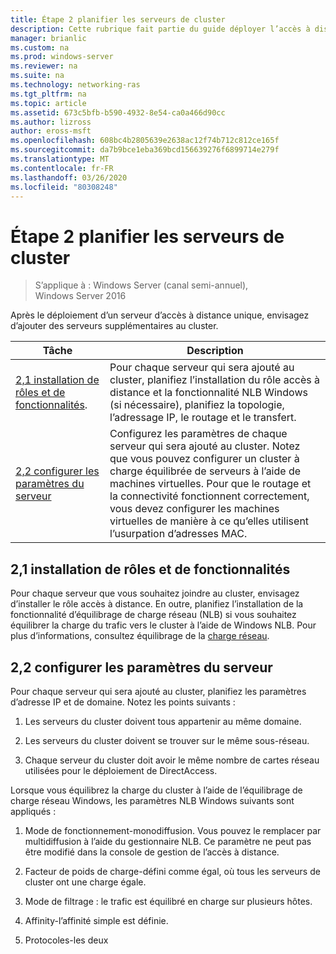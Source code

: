 ```yaml
---
title: Étape 2 planifier les serveurs de cluster
description: Cette rubrique fait partie du guide déployer l’accès à distance dans un cluster dans Windows Server 2016.
manager: brianlic
ms.custom: na
ms.prod: windows-server
ms.reviewer: na
ms.suite: na
ms.technology: networking-ras
ms.tgt_pltfrm: na
ms.topic: article
ms.assetid: 673c5bfb-b590-4932-8e54-ca0a466d90cc
ms.author: lizross
author: eross-msft
ms.openlocfilehash: 608bc4b2805639e2638ac12f74b712c812ce165f
ms.sourcegitcommit: da7b9bce1eba369bcd156639276f6899714e279f
ms.translationtype: MT
ms.contentlocale: fr-FR
ms.lasthandoff: 03/26/2020
ms.locfileid: "80308248"
---
```

# <a name="step-2-plan-cluster-servers"></a>Étape 2 planifier les serveurs de cluster

>S’applique à : Windows Server (canal semi-annuel), Windows Server 2016

Après le déploiement d’un serveur d’accès à distance unique, envisagez d’ajouter des serveurs supplémentaires au cluster.  
  
|Tâche|Description|  
|----|--------|  
|[2,1 installation de rôles et de fonctionnalités](#BKMK_Install).|Pour chaque serveur qui sera ajouté au cluster, planifiez l’installation du rôle accès à distance et la fonctionnalité NLB Windows (si nécessaire), planifiez la topologie, l’adressage IP, le routage et le transfert.|  
|[2,2 configurer les paramètres du serveur](#BKMK_Config)|Configurez les paramètres de chaque serveur qui sera ajouté au cluster. Notez que vous pouvez configurer un cluster à charge équilibrée de serveurs à l’aide de machines virtuelles. Pour que le routage et la connectivité fonctionnent correctement, vous devez configurer les machines virtuelles de manière à ce qu’elles utilisent l’usurpation d’adresses MAC.|  
  
## <a name="21-installing-roles-and-features"></a><a name="BKMK_Install"></a>2,1 installation de rôles et de fonctionnalités  
Pour chaque serveur que vous souhaitez joindre au cluster, envisagez d’installer le rôle accès à distance. En outre, planifiez l’installation de la fonctionnalité d’équilibrage de charge réseau (NLB) si vous souhaitez équilibrer la charge du trafic vers le cluster à l’aide de Windows NLB. Pour plus d’informations, consultez équilibrage de la [charge réseau](https://technet.microsoft.com/windows-server-docs/networking/technologies/network-load-balancing).  
  
## <a name="22-configure-server-settings"></a><a name="BKMK_Config"></a>2,2 configurer les paramètres du serveur  
Pour chaque serveur qui sera ajouté au cluster, planifiez les paramètres d’adresse IP et de domaine. Notez les points suivants :  
  
1.  Les serveurs du cluster doivent tous appartenir au même domaine.  
  
2.  Les serveurs du cluster doivent se trouver sur le même sous-réseau.  
  
3.  Chaque serveur du cluster doit avoir le même nombre de cartes réseau utilisées pour le déploiement de DirectAccess.  
  
Lorsque vous équilibrez la charge du cluster à l’aide de l’équilibrage de charge réseau Windows, les paramètres NLB Windows suivants sont appliqués :  
  
1.  Mode de fonctionnement-monodiffusion. Vous pouvez le remplacer par multidiffusion à l’aide du gestionnaire NLB. Ce paramètre ne peut pas être modifié dans la console de gestion de l’accès à distance.  
  
2.  Facteur de poids de charge-défini comme égal, où tous les serveurs de cluster ont une charge égale.  
  
3.  Mode de filtrage : le trafic est équilibré en charge sur plusieurs hôtes.  
  
4.  Affinity-l’affinité simple est définie.  
  
5.  Protocoles-les deux  

